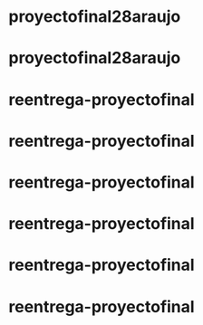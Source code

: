 # proyectofinal28araujo
# proyectofinal28araujo
# reentrega-proyectofinal
# reentrega-proyectofinal
# reentrega-proyectofinal
# reentrega-proyectofinal
# reentrega-proyectofinal
# reentrega-proyectofinal
